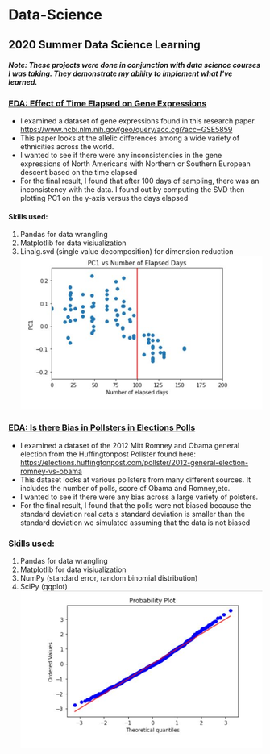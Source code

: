 # Data-Science
## 2020 Summer Data Science Learning
##### Note: These projects were done in conjunction with data science courses I was taking. They demonstrate my ability to implement what I've learned.

### [EDA: Effect of Time Elapsed on Gene Expressions](https://github.com/ronwho/Data-Science/blob/master/EDA%20Effect%20of%20Time%20Elapsed%20on%20Gene%20Expressions.ipynb)
* I examined a dataset of gene expressions found in this research paper. https://www.ncbi.nlm.nih.gov/geo/query/acc.cgi?acc=GSE5859
* This paper looks at the allelic differences among a wide variety of ethnicities across the world.
* I wanted to see if there were any inconsistencies in the gene expressions of North Americans with Northern or Southern European descent based on the time elapsed
* For the final result, I found that after 100 days of sampling, there was an inconsistency with the data. I found out by computing the SVD then plotting PC1 on the y-axis versus the days elapsed
#### Skills used:
1. Pandas for data wrangling
2. Matplotlib for data visiualization
3. Linalg.svd (single value decomposition) for dimension reduction
![](/imgs/eda1.JPG)

### [EDA: Is there Bias in Pollsters in Elections Polls](https://github.com/ronwho/Data-Science/blob/master/EDA%20Is%20there%20Bias%20in%20Pollsters%20in%20Elections%20Polls.ipynb)
* I examined a dataset of the 2012 Mitt Romney and Obama general election from the Huffingtonpost Pollster found here: https://elections.huffingtonpost.com/pollster/2012-general-election-romney-vs-obama
* This dataset looks at various pollsters from many different sources. It includes the number of polls, score of Obama and Romney,etc.
* I wanted to see if there were any bias across a large variety of polsters.
* For the final result, I found that the polls were not biased because the standard deviation real data's standard deviation is smaller than the standard deviation we simulated assuming that the data is not biased
### Skills used:
1. Pandas for data wrangling
2. Matplotlib for data visiualization
3. NumPy (standard error, random binomial distribution)
4. SciPy (qqplot)
![](/imgs/eda2.JPG)

